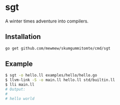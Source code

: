 # sgt

A winter times adventure into compilers.

## Installation

```bash
go get github.com/mewmew/skumgummitomte/cmd/sgt
```

## Example

```bash
$ sgt -o hello.ll examples/hello/hello.go
$ llvm-link -S -o main.ll hello.ll std/builtin.ll
$ lli main.ll
# Output:
#
# hello world
```
